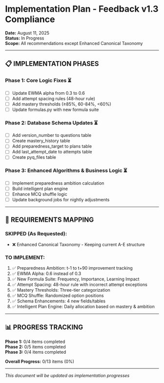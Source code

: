 # Implementation Plan - Feedback v1.3 Compliance

**Date:** August 11, 2025  
**Status:** In Progress  
**Scope:** All recommendations except Enhanced Canonical Taxonomy

---

## 📋 **IMPLEMENTATION PHASES**

### **Phase 1: Core Logic Fixes** ⏳
- [ ] Update EWMA alpha from 0.3 to 0.6
- [ ] Add attempt spacing rules (48-hour rule)
- [ ] Add mastery thresholds (≥85%, 60-84%, <60%)
- [ ] Update formulas.py with new formula suite

### **Phase 2: Database Schema Updates** ⏳
- [ ] Add version_number to questions table
- [ ] Create mastery_history table
- [ ] Add preparedness_target to plans table
- [ ] Add last_attempt_date to attempts table
- [ ] Create pyq_files table

### **Phase 3: Enhanced Algorithms & Business Logic** ⏳
- [ ] Implement preparedness ambition calculation
- [ ] Build intelligent plan engine
- [ ] Enhance MCQ shuffle logic
- [ ] Update background jobs for nightly adjustments

---

## 🎯 **REQUIREMENTS MAPPING**

### **SKIPPED (As Requested):**
- ❌ Enhanced Canonical Taxonomy - Keeping current A-E structure

### **TO IMPLEMENT:**
1. ✅ Preparedness Ambition: t-1 to t+90 improvement tracking
2. ✅ EWMA Alpha: 0.6 instead of 0.3
3. ✅ New Formula Suite: Frequency, Importance, Learning Impact
4. ✅ Attempt Spacing: 48-hour rule with incorrect attempt exceptions
5. ✅ Mastery Thresholds: Three-tier categorization
6. ✅ MCQ Shuffle: Randomized option positions
7. ✅ Schema Enhancements: 4 new fields/tables
8. ✅ Intelligent Plan Engine: Daily allocation based on mastery & ambition

---

## 📊 **PROGRESS TRACKING**

**Phase 1:** 0/4 items completed  
**Phase 2:** 0/5 items completed  
**Phase 3:** 0/4 items completed  

**Overall Progress:** 0/13 items (0%)

---

*This document will be updated as implementation progresses*